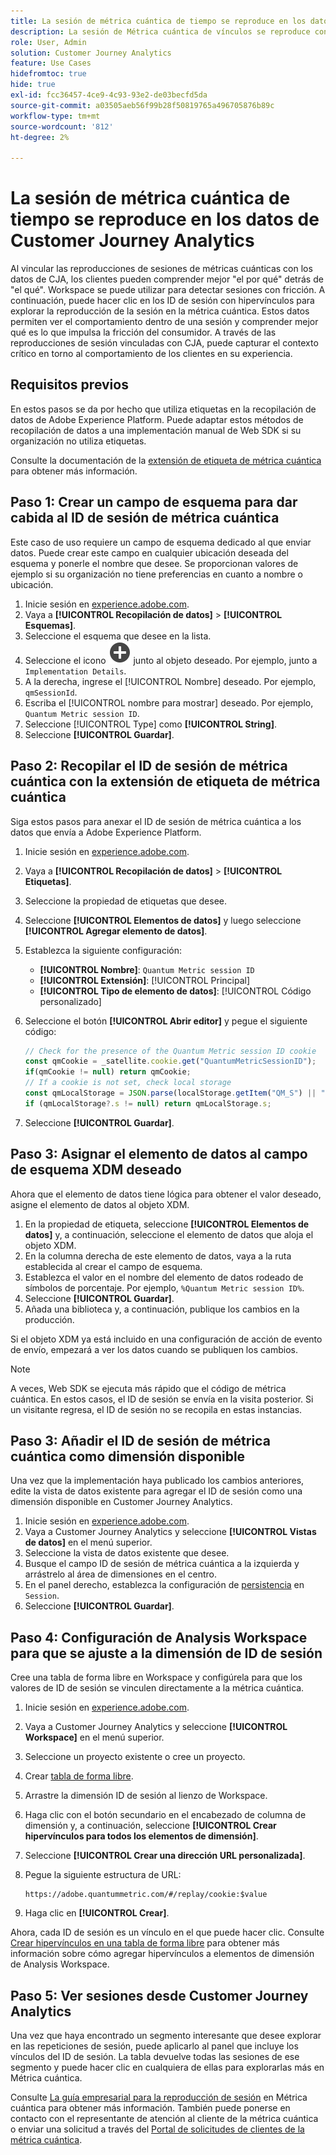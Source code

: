 ```yaml
---
title: La sesión de métrica cuántica de tiempo se reproduce en los datos de Customer Journey Analytics
description: La sesión de Métrica cuántica de vínculos se reproduce con datos de CJA para comprender mejor el por qué del qué.
role: User, Admin
solution: Customer Journey Analytics
feature: Use Cases
hidefromtoc: true
hide: true
exl-id: fcc36457-4ce9-4c93-93e2-de03becfd5da
source-git-commit: a03505aeb56f99b28f50819765a496705876b89c
workflow-type: tm+mt
source-wordcount: '812'
ht-degree: 2%

---
```


# La sesión de métrica cuántica de tiempo se reproduce en los datos de Customer Journey Analytics

Al vincular las reproducciones de sesiones de métricas cuánticas con los datos de CJA, los clientes pueden comprender mejor &quot;el por qué&quot; detrás de &quot;el qué&quot;.  Workspace se puede utilizar para detectar sesiones con fricción. A continuación, puede hacer clic en los ID de sesión con hipervínculos para explorar la reproducción de la sesión en la métrica cuántica.  Estos datos permiten ver el comportamiento dentro de una sesión y comprender mejor qué es lo que impulsa la fricción del consumidor.  A través de las reproducciones de sesión vinculadas con CJA, puede capturar el contexto crítico en torno al comportamiento de los clientes en su experiencia.

## Requisitos previos

En estos pasos se da por hecho que utiliza etiquetas en la recopilación de datos de Adobe Experience Platform. Puede adaptar estos métodos de recopilación de datos a una implementación manual de Web SDK si su organización no utiliza etiquetas.

Consulte la documentación de la [extensión de etiqueta de métrica cuántica](https://experienceleague.adobe.com/en/docs/experience-platform/destinations/catalog/analytics/quantum-metric) para obtener más información.

## Paso 1: Crear un campo de esquema para dar cabida al ID de sesión de métrica cuántica

Este caso de uso requiere un campo de esquema dedicado al que enviar datos. Puede crear este campo en cualquier ubicación deseada del esquema y ponerle el nombre que desee. Se proporcionan valores de ejemplo si su organización no tiene preferencias en cuanto a nombre o ubicación.

1. Inicie sesión en [experience.adobe.com](https://experience.adobe.com).
1. Vaya a **[!UICONTROL Recopilación de datos]** > **[!UICONTROL Esquemas]**.
1. Seleccione el esquema que desee en la lista.
1. Seleccione el icono ![Agregar campo](/help/assets/icons/AddCircle.svg) junto al objeto deseado. Por ejemplo, junto a `Implementation Details`.
1. A la derecha, ingrese el [!UICONTROL Nombre] deseado. Por ejemplo, `qmSessionId`.
1. Escriba el [!UICONTROL nombre para mostrar] deseado. Por ejemplo, `Quantum Metric session ID`.
1. Seleccione [!UICONTROL Type] como **[!UICONTROL String]**.
1. Seleccione **[!UICONTROL Guardar]**.

## Paso 2: Recopilar el ID de sesión de métrica cuántica con la extensión de etiqueta de métrica cuántica

Siga estos pasos para anexar el ID de sesión de métrica cuántica a los datos que envía a Adobe Experience Platform.

1. Inicie sesión en [experience.adobe.com](https://experience.adobe.com).
1. Vaya a **[!UICONTROL Recopilación de datos]** > **[!UICONTROL Etiquetas]**.
1. Seleccione la propiedad de etiquetas que desee.
1. Seleccione **[!UICONTROL Elementos de datos]** y luego seleccione **[!UICONTROL Agregar elemento de datos]**.
1. Establezca la siguiente configuración:
   * **[!UICONTROL Nombre]**: `Quantum Metric session ID`
   * **[!UICONTROL Extensión]**: [!UICONTROL Principal]
   * **[!UICONTROL Tipo de elemento de datos]**: [!UICONTROL Código personalizado]
1. Seleccione el botón **[!UICONTROL Abrir editor]** y pegue el siguiente código:

   ```js
   // Check for the presence of the Quantum Metric session ID cookie
   const qmCookie = _satellite.cookie.get("QuantumMetricSessionID");
   if(qmCookie != null) return qmCookie;
   // If a cookie is not set, check local storage
   const qmLocalStorage = JSON.parse(localStorage.getItem("QM_S") || "{}");
   if (qmLocalStorage?.s != null) return qmLocalStorage.s;
   ```

1. Seleccione **[!UICONTROL Guardar]**.

## Paso 3: Asignar el elemento de datos al campo de esquema XDM deseado

Ahora que el elemento de datos tiene lógica para obtener el valor deseado, asigne el elemento de datos al objeto XDM.

1. En la propiedad de etiqueta, seleccione **[!UICONTROL Elementos de datos]** y, a continuación, seleccione el elemento de datos que aloja el objeto XDM.
1. En la columna derecha de este elemento de datos, vaya a la ruta establecida al crear el campo de esquema.
1. Establezca el valor en el nombre del elemento de datos rodeado de símbolos de porcentaje. Por ejemplo, `%Quantum Metric session ID%`.
1. Seleccione **[!UICONTROL Guardar]**.
1. Añada una biblioteca y, a continuación, publique los cambios en la producción.

Si el objeto XDM ya está incluido en una configuración de acción de evento de envío, empezará a ver los datos cuando se publiquen los cambios.

>[!NOTE]
>
>A veces, Web SDK se ejecuta más rápido que el código de métrica cuántica. En estos casos, el ID de sesión se envía en la visita posterior. Si un visitante regresa, el ID de sesión no se recopila en estas instancias.

## Paso 3: Añadir el ID de sesión de métrica cuántica como dimensión disponible

Una vez que la implementación haya publicado los cambios anteriores, edite la vista de datos existente para agregar el ID de sesión como una dimensión disponible en Customer Journey Analytics.

1. Inicie sesión en [experience.adobe.com](https://experience.adobe.com).
1. Vaya a Customer Journey Analytics y seleccione **[!UICONTROL Vistas de datos]** en el menú superior.
1. Seleccione la vista de datos existente que desee.
1. Busque el campo ID de sesión de métrica cuántica a la izquierda y arrástrelo al área de dimensiones en el centro.
1. En el panel derecho, establezca la configuración de [persistencia](/help/data-views/component-settings/persistence.md) en `Session`.
1. Seleccione **[!UICONTROL Guardar]**.

## Paso 4: Configuración de Analysis Workspace para que se ajuste a la dimensión de ID de sesión

Cree una tabla de forma libre en Workspace y configúrela para que los valores de ID de sesión se vinculen directamente a la métrica cuántica.

1. Inicie sesión en [experience.adobe.com](https://experience.adobe.com).
1. Vaya a Customer Journey Analytics y seleccione **[!UICONTROL Workspace]** en el menú superior.
1. Seleccione un proyecto existente o cree un proyecto.
1. Crear [tabla de forma libre](/help/analysis-workspace/visualizations/freeform-table/freeform-table.md).
1. Arrastre la dimensión ID de sesión al lienzo de Workspace.
1. Haga clic con el botón secundario en el encabezado de columna de dimensión y, a continuación, seleccione **[!UICONTROL Crear hipervínculos para todos los elementos de dimensión]**.
1. Seleccione **[!UICONTROL Crear una dirección URL personalizada]**.
1. Pegue la siguiente estructura de URL:

   ```
   https://adobe.quantummetric.com/#/replay/cookie:$value
   ```

1. Haga clic en **[!UICONTROL Crear]**.

Ahora, cada ID de sesión es un vínculo en el que puede hacer clic. Consulte [Crear hipervínculos en una tabla de forma libre](/help/analysis-workspace/visualizations/freeform-table/freeform-table-hyperlinks.md) para obtener más información sobre cómo agregar hipervínculos a elementos de dimensión de Analysis Workspace.

## Paso 5: Ver sesiones desde Customer Journey Analytics

Una vez que haya encontrado un segmento interesante que desee explorar en las repeticiones de sesión, puede aplicarlo al panel que incluye los vínculos del ID de sesión. La tabla devuelve todas las sesiones de ese segmento y puede hacer clic en cualquiera de ellas para explorarlas más en Métrica cuántica.

Consulte [La guía empresarial para la reproducción de sesión](https://www.quantummetric.com/resources/ebook/the-enterprise-guide-to-session-replay) en Métrica cuántica para obtener más información. También puede ponerse en contacto con el representante de atención al cliente de la métrica cuántica o enviar una solicitud a través del [Portal de solicitudes de clientes de la métrica cuántica](https://community.quantummetric.com/s/public-support-page).
